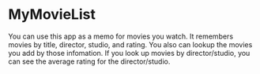 # MyMovieList
You can use this app as a memo for movies you watch.
It remembers movies by title, director, studio, and rating.
You also can lookup the movies you add by those infomation.
If you look up movies by director/studio, you can see the average rating for the director/studio.